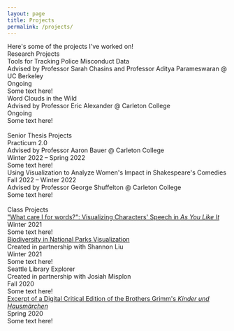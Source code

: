 ```yaml
---
layout: page
title: Projects
permalink: /projects/
---
```

<link rel="stylesheet" href="/assets/css/main.css">

<div>Here's some of the projects I've worked on! </div>
<div class="spacer"></div>
<div class="project-heading">Research Projects</div> 
<div class="small-spacer"></div>
<div class="project-title">Tools for Tracking Police Misconduct Data</div>
<div>Advised by Professor Sarah Chasins and Professor Aditya Parameswaran @ UC Berkeley</div>
<div class ="time">Ongoing</div>
<div class="project-content">Some text here!</div>
<div class="small-spacer"></div>
<div class="project-title">Word Clouds in the Wild</div>
<div>Advised by Professor Eric Alexander @ Carleton College</div>
<div class ="time">Ongoing</div>
<div class="project-content">Some text here!</div>
<br>

<div class="project-heading">Senior Thesis Projects</div> 
<div class="small-spacer"></div>
<div class="project-title">Practicum 2.0</div>
<div>Advised by Professor Aaron Bauer @ Carleton College</div>
<div class ="time">Winter 2022 – Spring 2022</div>
<div class="project-content">Some text here!</div>
<div class="small-spacer"></div>
<div class="project-title">Using Visualization to Analyze Women's Impact in Shakespeare's Comedies</div>
<div class ="time">Fall 2022 – Winter 2022</div>
<div>Advised by Professor George Shuffelton @ Carleton College</div>
<div class="project-content">Some text here!</div>
<br>

<div class="project-heading">Class Projects</div>
<div class="small-spacer"></div>
<div class="project-title"><a href="https://observablehq.com/d/29cdc0a5b39cd2a9">"What care I for words?": Visualizing Characters' Speech in <i>As You Like It</i></a></div>
<div class ="time">Winter 2021</div>
<div class="project-content">Some text here!</div>
<div class="small-spacer"></div>
<div class="project-title"><a href="https://observablehq.com/d/de2724efec118340">Biodiversity in National Parks Visualization</a></div>
<div>Created in partnership with Shannon Liu</div>
<div class ="time">Winter 2021</div>
<div class="project-content">Some text here!</div>
<div class="small-spacer"></div>
<div class="project-title">Seattle Library Explorer</div>
<div>Created in partnership with Josiah Misplon</div>
<div class ="time">Fall 2020</div>
<div class="project-content">Some text here!</div>
<div class="small-spacer"></div>
<div class="project-title"><a href="https://texttech.sites.carleton.edu/hicker/edition/">Excerpt of a Digital Critical Edition of the Brothers Grimm's <i>Kinder und Hausmärchen</i></a></div>
<div class ="time">Spring 2020</div>
<div class="project-content">Some text here!</div>
<div class="small-spacer"></div>
